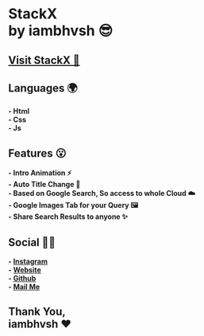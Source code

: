 # StackX <br/> by iambhvsh 😎

## [Visit StackX 🌙](https://stackx.vercel.app)
## Languages 🌍

**- Html**
<br/>
**- Css**
<br/>
**- Js**

## Features 😮

**- Intro Animation ⚡**
<br/>
**- Auto Title Change 🔁**
<br/>
**- Based on Google Search, So access to whole Cloud ☁️**
<br/>
**- Google Images Tab for your Query 🖼️**
<br/>
**- Share Search Results to anyone ✨**

## Social 👨🏻

**- [Instagram](https://instagram.com/iambhvsh)**
<br/>
**- [Website](https://iambhvsh.vercel.app)**
<br/>
**- [Github](https://github.com/iambhvsh)**
<br/>
**- [Mail Me](mailto:iam.bhvsh@gmail.com)**

## Thank You, <br/> iambhvsh ❤️
